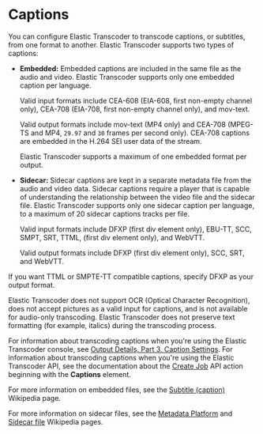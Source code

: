 # Captions<a name="captions"></a>

You can configure Elastic Transcoder to transcode captions, or subtitles, from one format to another\. Elastic Transcoder supports two types of captions:
+ **Embedded:** Embedded captions are included in the same file as the audio and video\. Elastic Transcoder supports only one embedded caption per language\.

  Valid input formats include CEA\-608 \(EIA\-608, first non\-empty channel only\), CEA\-708 \(EIA\-708, first non\-empty channel only\), and mov\-text\.

  Valid output formats include mov\-text \(MP4 only\) and CEA\-708 \(MPEG\-TS and MP4, `29.97` and `30` frames per second only\)\. CEA\-708 captions are embedded in the H\.264 SEI user data of the stream\.

  Elastic Transcoder supports a maximum of one embedded format per output\.
+ **Sidecar:** Sidecar captions are kept in a separate metadata file from the audio and video data\. Sidecar captions require a player that is capable of understanding the relationship between the video file and the sidecar file\. Elastic Transcoder supports only one sidecar caption per language, to a maximum of 20 sidecar captions tracks per file\.

  Valid input formats include DFXP \(first div element only\), EBU\-TT, SCC, SMPT, SRT, TTML, \(first div element only\), and WebVTT\.

  Valid output formats include DFXP \(first div element only\), SCC, SRT, and WebVTT\.

 If you want TTML or SMPTE\-TT compatible captions, specify DFXP as your output format\.

Elastic Transcoder does not support OCR \(Optical Character Recognition\), does not accept pictures as a valid input for captions, and is not available for audio\-only transcoding\. Elastic Transcoder does not preserve text formatting \(for example, italics\) during the transcoding process\.

For information about transcoding captions when you're using the Elastic Transcoder console, see [Output Details, Part 3, Caption Settings](job-settings.md#job-settings-output-details-part-2)\. For information about transcoding captions when you're using the Elastic Transcoder API, see the documentation about the [Create Job](create-job.md) API action beginning with the **Captions** element\.

For more information on embedded files, see the [Subtitle \(caption\)](http://en.wikipedia.org/wiki/Subtitle_%28captioning%29#Creation.2C_delivery_and_display_of_subtitles) Wikipedia page\.

For more information on sidecar files, see the [Metadata Platform](http://en.wikipedia.org/wiki/Extensible_Metadata_Platform) and [Sidecar file](http://en.wikipedia.org/wiki/Sidecar_file) Wikipedia pages\.